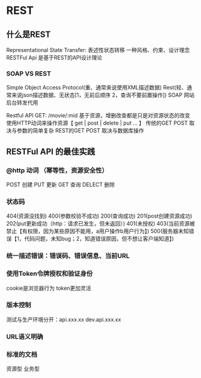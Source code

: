 # REST
## 什么是REST
Representational State Transfer: 表述性状态转移
一种风格、约束、设计理念
RESTFul Api 是基于REST的API设计理论
### SOAP VS REST
Simple Object Access Protocol(重、通常来说使用XML描述数据)
Rest(轻、通常来说json描述数据、无状态[1，无前后顺序 2，查询不要前置操作])
SOAP 网站后台转发代用

Restful API
GET: /movie/:mid
基于资源，增删改查都是只是对资源状态的改变
使用HTTP动词来操作资源【 get | post | delete | put ... 】
传统的GET POST 取决与参数的简单复杂
REST的GET POST 取决与数据库操作
## RESTFul API 的最佳实践
### @http 动词 （幂等性，资源安全性）
POST 创建  PUT 更新  GET 查询 DELECT 删除
### 状态码
404(资源没找到)
400(参数校验不成功)
200(查询成功)
201(post创建资源成功)
202(put更新成功（http：请求已发生，但未返回）)
401(未授权)
403(当前资源被禁止【有权限，因为某些原因不能用，a用户操作b用户行为】)
500(服务器未知错误【1，代码问题，未知bug；2，知道错误原因，但不想让客户端知道】)

### 统一描述错误：错误码、错误信息、当前URL
### 使用Token令牌授权和验证身份
cookie是浏览器行为
token更加灵活
### 版本控制
测试与生产环境分开：api.xxx.xx
                dev.api.xxx.xx
### URL语义明确
### 标准的文档

资源型  业务型
